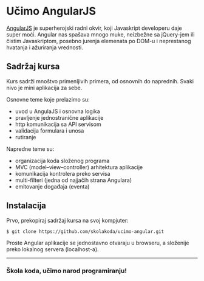 # Učimo AngularJS

[AngularJS](https://angularjs.org/) je superherojski radni okvir, koji Javaskript developeru daje super moći. Angular nas spašava mnogo muke, neizbežne sa jQuery-jem ili čistim Javaskriptom, posebno jurenja elemenata po DOM-u i neprestanog hvatanja i ažuriranja vrednosti.

## Sadržaj kursa

Kurs sadrži mnoštvo primenljivih primera, od osnovnih do naprednih. Svaki nivo je mini aplikacija za sebe.

Osnovne teme koje prelazimo su:
- uvod u AngulaJS i osnovna logika
- pravljenje jednostranične aplikacije
- http komunikacija sa API servisom
- validacija formulara i unosa
- rutiranje

Napredne teme su:
- organizacija koda složenog programa
- MVC (model–view–controller) arhitektura aplikacije
- komunikacija kontrolera preko servisa
- multi-filteri (jedna od najjačih strana Angulara)
- emitovanje događaja (eventa)

## Instalacija

Prvo, prekopiraj sadržaj kursa na svoj kompjuter:

```sh
$ git clone https://github.com/skolakoda/ucimo-angular.git
```

Proste Angular aplikacije se jednostavno otvaraju u browseru, a složenije preko lokalnog servera (localhost-a).


---
### Škola koda, učimo narod programiranju!
